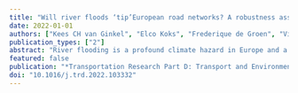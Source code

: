 ```yaml
---
title: "Will river floods ‘tip’European road networks? A robustness assessment"
date: 2022-01-01
authors: ["Kees CH van Ginkel", "Elco Koks", "Frederique de Groen", "Viet Dung Nguyen", "Lorenzo Alfieri"]
publication_types: ["2"]
abstract: "River flooding is a profound climate hazard in Europe and a threat to its road transport infrastructure. However, its impact on road network interruptions is mostly unexplored, while some have suggested that national road networks may experience tipping points. This study assesses the robustness of road networks of European countries and their potential for a tipping point: an abrupt and disproportionally large loss of network functionality, due to unfavourable combinations of floods. Methodologically inspired by percolation analysis, ten-thousands of flood combinations are sampled and their impacts on road network performance are assessed. The results show that Albania, Croatia, Serbia and Austria are relatively vulnerable, whereas Belgium, Estonia, Lithuania and Portugal are relatively robust. Tipping points in the sense of nationwide network fragmentation seem unlikely, but regional-scale tipping points can happen. Flood-proofing the identified weak spots could result in quick wins for national road operators."
featured: false
publication: "*Transportation Research Part D: Transport and Environment*"
doi: "10.1016/j.trd.2022.103332"
---
```



